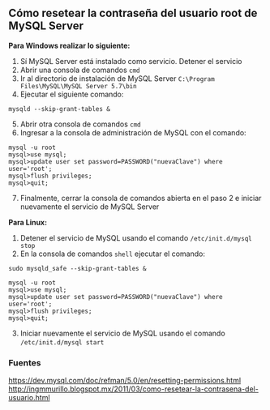## Cómo resetear la contraseña del usuario root de MySQL Server

**Para Windows realizar lo siguiente:**

1. Sí MySQL Server está instalado como servicio. Detener el servicio
2. Abrir una consola de comandos `cmd`
3. Ir al directorio de instalación de MySQL Server `C:\Program Files\MySQL\MySQL Server 5.7\bin`
4. Ejecutar el siguiente comando: 

~~~    	
mysqld --skip-grant-tables & 
~~~

5. Abrir otra consola de comandos `cmd`
6. Ingresar a la consola de administración de MySQL con el comando:

~~~
mysql -u root
mysql>use mysql;
mysql>update user set password=PASSWORD("nuevaClave") where user='root';
mysql>flush privileges;
mysql>quit;
~~~

7. Finalmente, cerrar la consola de comandos abierta en el paso 2 e iniciar nuevamente el servicio de MySQL Server

**Para Linux:**

1. Detener el servicio de MySQL usando el comando `/etc/init.d/mysql stop`
2. En la consola de comandos `shell` ejecutar el comando:

~~~
sudo mysqld_safe --skip-grant-tables &

mysql -u root
mysql>use mysql;
mysql>update user set password=PASSWORD("nuevaClave") where user='root';
mysql>flush privileges;
mysql>quit;
~~~

3. Iniciar nuevamente el servicio de MySQL usando el comando `/etc/init.d/mysql start`

### Fuentes
https://dev.mysql.com/doc/refman/5.0/en/resetting-permissions.html
http://ingmmurillo.blogspot.mx/2011/03/como-resetear-la-contrasena-del-usuario.html
